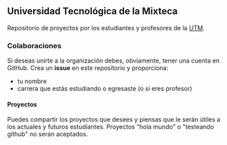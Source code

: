 ## Universidad Tecnológica de la Mixteca

Repositorio de proyectos por los estudiantes y profesores de la [UTM](http://www.utm.mx).


### Colaboraciones 

Si deseas unirte a la organización debes, obviamente, tener una cuenta en GitHub. Crea un **issue** en este repositorio y proporciona:

*   tu nombre
*   carrera que estás estudiando o egresaste (o si eres profesor)

#### Proyectos

Puedes compartir los proyectos que desees y piensas que le serán útiles a los actuales y futuros estudiantes. Proyectos "hola mundo" o "testeando github" no serán aceptados.


